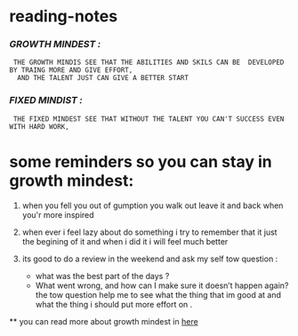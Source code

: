 # **reading-notes**
   ### *GROWTH MINDEST :*
     THE GROWTH MINDIS SEE THAT THE ABILITIES AND SKILS CAN BE  DEVELOPED BY TRAING MORE AND GIVE EFFORT,
      AND THE TALENT JUST CAN GIVE A BETTER START
      
  ### *FIXED MINDIST :*
     THE FIXED MINDEST SEE THAT WITHOUT THE TALENT YOU CAN'T SUCCESS EVEN WITH HARD WORK, 
      
      
# some reminders so you can stay in growth mindest: 

   1. when you fell you out of gumption you walk out leave it and back when you'r more inspired 
    
   2. when ever i feel lazy about do something i try to remember that it just the begining of it and when i did it i will feel much better

   3.  its good to do a review in the weekend and ask my self tow question :
        - what was the best part of the days ?
        - What went wrong, and how can I make sure it doesn’t happen again?
      the tow question help me to see what the thing that im good at
      and what the thing i should put more effort on .
      
  ** you can read more about growth mindest in [here](https://www.atlassian.com/blog/inside-atlassian/growth-mindset)
      
      
